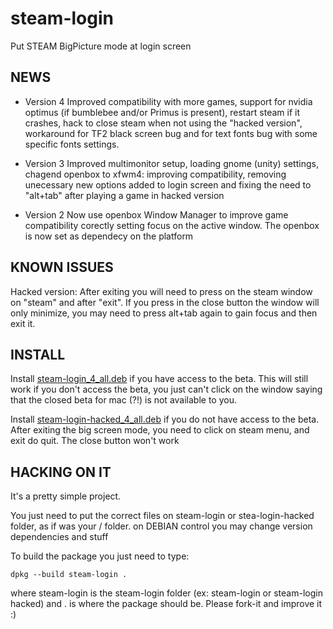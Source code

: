 steam-login
===========

Put STEAM BigPicture mode at login screen

NEWS
----
* Version 4
Improved compatibility with more games, support for nvidia optimus (if bumblebee and/or Primus is present), restart steam if it crashes, hack to close steam when not using the "hacked version", workaround for TF2 black screen bug and for text fonts bug with some specific fonts settings. 

* Version 3
Improved multimonitor setup, loading gnome (unity) settings, chagend openbox to xfwm4: improving compatibility, removing unecessary new options added to login screen and fixing the need to "alt+tab" after playing a game in hacked version

* Version 2
Now use openbox Window Manager to improve game compatibility corectly setting focus on the active window. The openbox is now set as dependecy on the platform

KNOWN ISSUES
------------

Hacked version: After exiting you will need to press on the steam window on "steam" and after "exit". If you press in the close button the window will only minimize, you may need to press alt+tab again to gain focus and then exit it.

INSTALL
-------

Install <a href="https://github.com/downloads/thor27/steam-login/steam-login_4_all.deb">steam-login_4_all.deb</a> if you have access to the beta. This will still work if you don't access the beta, you just can't click on the window saying that the closed beta for mac (?!) is not available to you.

Install <a href="https://github.com/downloads/thor27/steam-login/steam-login-hacked_4_all.deb">steam-login-hacked_4_all.deb</a> if you do not have access to the beta. After exiting the big screen mode, you need to click on steam menu, and exit do quit. The close button won't work

HACKING ON IT
-------------
It's a pretty simple project.

You just need to put the correct files on steam-login or stea-login-hacked folder, as if was your / folder. on DEBIAN control you may change version dependencies and stuff

To build the package you just need to type:

```
dpkg --build steam-login .
```
where steam-login is the steam-login folder (ex: steam-login or steam-login hacked) and . is where the package should be.
Please fork-it and improve it :)
